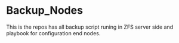 # Backup_Nodes
This is the repos has all backup script runing in ZFS server side and playbook for configuration end nodes.
